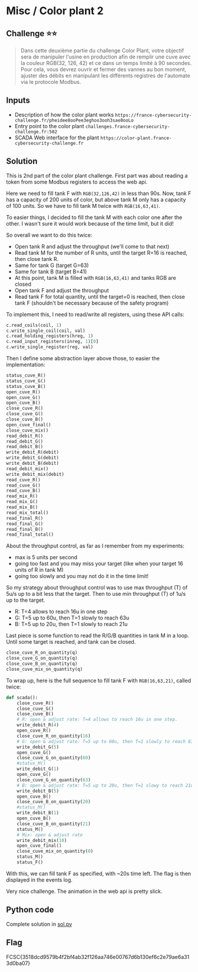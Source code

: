 # Misc / Color plant 2

## Challenge :star::star:
> Dans cette deuxième partie du challenge Color Plant, votre objectif sera de manipuler l'usine en production afin de remplir une cuve avec la couleur RGB(32, 126, 42) et ce dans un temps limité à 90 secondes. Pour cela, vous devrez ouvrir et fermer des vannes au bon moment, ajuster des débits en manipulant les différents registres de l'automate via le protocole Modbus.

## Inputs
- Description of how the color plant works `https://france-cybersecurity-challenge.fr/pheidee8ooPee3eghoo3ooh3sae0ooLo`
- Entry point to the color plant `challenges.france-cybersecurity-challenge.fr:502`
- SCADA Web interface for the plant `https://color-plant.france-cybersecurity-challenge.fr`

## Solution
This is 2nd part of the color plant challenge.
First part was about reading a token from some Modbus registers to access the web api.

Here we need to fill tank F with `RGB(32,126,42)` in less than 90s.
Now, tank F has a capacity of 200 units of color, but above tank M only has a capacity of 100 units.
So we have to fill tank M twice with `RGB(16,63,41)`.

To easier things, I decided to fill the tank M with each color one after the other.
I wasn't sure it would work because of the time limit, but it did!

So overall we want to do this twice:
- Open tank R and adjust the throughput (we'll come to that next)
- Read tank M for the number of R units, until the target R=16 is reached, then close tank R.
- Same for tank G (target G=63)
- Same for tank B (target B=41)
- At this point, tank M is filled with `RGB(16,63,41)` and tanks RGB are closed
- Open tank F and adjust the throughput
- Read tank F for total quantity, until the target=0 is reached, then close tank F (shouldn't be necessary because of the safety program)

To implement this, I need to read/write all registers, using these API calls:
```python
c.read_coils(coil, 1)
c.write_single_coil(coil, val)
c.read_holding_registers(hreg, 1)
c.read_input_registers(inreg, 1)[0]
c.write_single_register(reg, val)
```

Then I define some abstraction layer above those, to easier the implementation:
```python
status_cuve_R()
status_cuve_G()
status_cuve_B()
open_cuve_R()
open_cuve_G()
open_cuve_B()
close_cuve_R()
close_cuve_G()
close_cuve_B()
open_cuve_final()
close_cuve_mix()
read_debit_R()
read_debit_G()
read_debit_B()
write_debit_R(debit)
write_debit_G(debit)
write_debit_B(debit)
read_debit_mix()
write_debit_mix(debit)
read_cuve_R()
read_cuve_G()
read_cuve_B()
read_mix_R()
read_mix_G()
read_mix_B()
read_mix_total()
read_final_R()
read_final_G()
read_final_B()
read_final_total()
```

About the throughput control, as far as I remember from my experiments:
- max is 5 units per second
- going too fast and you may miss your target (like when your target 16 units of R in tank M)
- going too slowly and you may not do it in the time limit!

So my strategy about throughput control was to use max throughput (T) of 5u/s up to a bit less that the target.
Then to use min throughput (T) of 1u/s up to the target.
- R: T=4 allows to reach 16u in one step
- G: T=5 up to 60u, then T=1 slowly to reach 63u
- B: T=5 up to 20u, then T=1 slowly to reach 21u

Last piece is some function to read the R/G/B quantities in tank M in a loop.
Until some target is reached, and tank can be closed.
```python
close_cuve_R_on_quantity(q)
close_cuve_G_on_quantity(q)
close_cuve_B_on_quantity(q)
close_cuve_mix_on_quantity(q)
```

To wrap up, here is the full sequence to fill tank F with `RGB(16,63,21)`, called twice:
```python
def scada():
    close_cuve_R()
    close_cuve_G()
    close_cuve_B()
    # R: open & adjust rate: T=4 allows to reach 16u in one step.
    write_debit_R(4)
    open_cuve_R()
    close_cuve_R_on_quantity(16)
    # G: open & adjust rate: T=5 up to 60u, then T=1 slowly to reach 63u
    write_debit_G(5)
    open_cuve_G()
    close_cuve_G_on_quantity(60)
    #status_M()
    write_debit_G(1)
    open_cuve_G()
    close_cuve_G_on_quantity(63)
    # B: open & adjust rate: T=5 up to 20u, then T=1 slowy to reach 21u
    write_debit_B(5)
    open_cuve_B()
    close_cuve_B_on_quantity(20)
    #status_M()
    write_debit_B(1)
    open_cuve_B()
    close_cuve_B_on_quantity(21)
    status_M()
    # Mix: open & adjust rate
    write_debit_mix(10)
    open_cuve_final()
    close_cuve_mix_on_quantity(0)
    status_M()
    status_F()
```

With this, we can fill tank F as specified, with ~20s time left.
The flag is then displayed in the events log.

Very nice challenge. The animation in the web api is pretty slick.

## Python code
Complete solution in [sol.py](sol.py)

## Flag
FCSC{3518dcd9579b4f2bf4ab32f126aa746e00767d6b130ef6c2e79ae6a313d0ba07}
